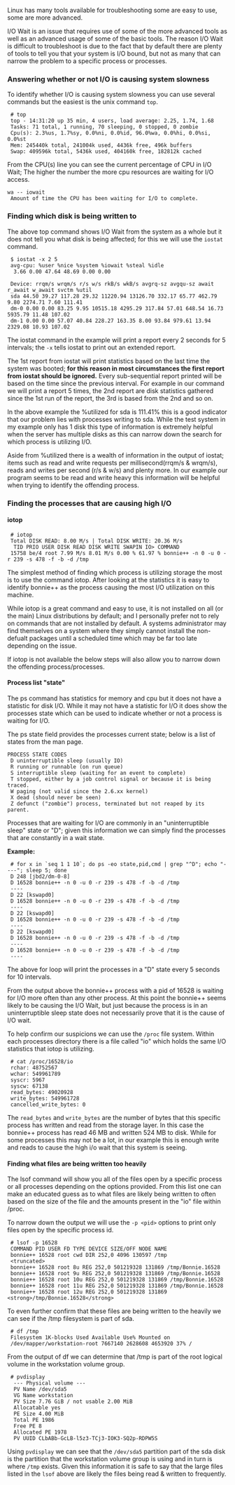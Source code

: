 
Linux has many tools available for troubleshooting some are easy to use, some are more advanced.

I/O Wait is an issue that requires use of some of the more advanced tools as well as an advanced usage of some of the basic tools. The reason I/O Wait is difficult to troubleshoot is due to the fact that by default there are plenty of tools to tell you that your system is I/O bound, but not as many that can narrow the problem to a specific process or processes.

### Answering whether or not I/O is causing system slowness

To identify whether I/O is causing system slowness you can use several commands but the easiest is the unix command `top`.
     
     # top
     top - 14:31:20 up 35 min, 4 users, load average: 2.25, 1.74, 1.68
     Tasks: 71 total, 1 running, 70 sleeping, 0 stopped, 0 zombie
     Cpu(s): 2.3%us, 1.7%sy, 0.0%ni, 0.0%id, 96.0%wa, 0.0%hi, 0.0%si, 0.0%st
     Mem: 245440k total, 241004k used, 4436k free, 496k buffers
     Swap: 409596k total, 5436k used, 404160k free, 182812k cached

From the CPU(s) line you can see the current percentage of CPU in I/O Wait; The higher the number the more cpu resources are waiting for I/O access.

    wa -- iowait
     Amount of time the CPU has been waiting for I/O to complete.

### Finding which disk is being written to

The above top command shows I/O Wait from the system as a whole but it does not tell you what disk is being affected; for this we will use the `iostat` command.
     
     $ iostat -x 2 5
     avg-cpu: %user %nice %system %iowait %steal %idle
      3.66 0.00 47.64 48.69 0.00 0.00
     
     Device: rrqm/s wrqm/s r/s w/s rkB/s wkB/s avgrq-sz avgqu-sz await r_await w_await svctm %util
     sda 44.50 39.27 117.28 29.32 11220.94 13126.70 332.17 65.77 462.79 9.80 2274.71 7.60 111.41
     dm-0 0.00 0.00 83.25 9.95 10515.18 4295.29 317.84 57.01 648.54 16.73 5935.79 11.48 107.02
     dm-1 0.00 0.00 57.07 40.84 228.27 163.35 8.00 93.84 979.61 13.94 2329.08 10.93 107.02

The iostat command in the example will print a report every 2 seconds for 5 intervals; the `-x` tells iostat to print out an extended report.

The 1st report from iostat will print statistics based on the last time the system was booted; **for this reason in most circumstances the first report from iostat should be ignored.** Every sub-sequential report printed will be based on the time since the previous interval. For example in our command we will print a report 5 times, the 2nd report are disk statistics gathered since the 1st run of the report, the 3rd is based from the 2nd and so on.

In the above example the %utilized for sda is 111.41% this is a good indicator that our problem lies with processes writing to sda. While the test system in my example only has 1 disk this type of information is extremely helpful when the server has multiple disks as this can narrow down the search for which process is utilizing I/O.

Aside from %utilized there is a wealth of information in the output of iostat; items such as read and write requests per millisecond(rrqm/s & wrqm/s), reads and writes per second (r/s & w/s) and plenty more. In our example our program seems to be read and write heavy this information will be helpful when trying to identify the offending process.

### Finding the processes that are causing high I/O

#### iotop
     
     # iotop
     Total DISK READ: 8.00 M/s | Total DISK WRITE: 20.36 M/s
      TID PRIO USER DISK READ DISK WRITE SWAPIN IO> COMMAND
     15758 be/4 root 7.99 M/s 8.01 M/s 0.00 % 61.97 % bonnie++ -n 0 -u 0 -r 239 -s 478 -f -b -d /tmp

The simplest method of finding which process is utilizing storage the most is to use the command iotop. After looking at the statistics it is easy to identify bonnie++ as the process causing the most I/O utilization on this machine.

While iotop is a great command and easy to use, it is not installed on all (or the main) Linux distributions by default; and I personally prefer not to rely on commands that are not installed by default. A systems administrator may find themselves on a system where they simply cannot install the non-defualt packages until a scheduled time which may be far too late depending on the issue.

If iotop is not available the below steps will also allow you to narrow down the offending process/processes.

#### Process list "state"

The ps command has statistics for memory and cpu but it does not have a statistic for disk I/O. While it may not have a statistic for I/O it does show the processes state which can be used to indicate whether or not a process is waiting for I/O.

The ps state field provides the processes current state; below is a list of states from the man page.

    PROCESS STATE CODES
     D uninterruptible sleep (usually IO)
     R running or runnable (on run queue)
     S interruptible sleep (waiting for an event to complete)
     T stopped, either by a job control signal or because it is being traced.
     W paging (not valid since the 2.6.xx kernel)
     X dead (should never be seen)
     Z defunct ("zombie") process, terminated but not reaped by its parent.

Processes that are waiting for I/O are commonly in an "uninterruptible sleep" state or "D"; given this information we can simply find the processes that are constantly in a wait state.

**Example:**
     
     # for x in `seq 1 1 10`; do ps -eo state,pid,cmd | grep "^D"; echo "----"; sleep 5; done
     D 248 [jbd2/dm-0-8]
     D 16528 bonnie++ -n 0 -u 0 -r 239 -s 478 -f -b -d /tmp
     ----
     D 22 [kswapd0]
     D 16528 bonnie++ -n 0 -u 0 -r 239 -s 478 -f -b -d /tmp
     ----
     D 22 [kswapd0]
     D 16528 bonnie++ -n 0 -u 0 -r 239 -s 478 -f -b -d /tmp
     ----
     D 22 [kswapd0]
     D 16528 bonnie++ -n 0 -u 0 -r 239 -s 478 -f -b -d /tmp
     ----
     D 16528 bonnie++ -n 0 -u 0 -r 239 -s 478 -f -b -d /tmp
     ----

The above for loop will print the processes in a "D" state every 5 seconds for 10 intervals.

From the output above the bonnie++ process with a pid of 16528 is waiting for I/O more often than any other process. At this point the bonnie++ seems likely to be causing the I/O Wait, but just because the process is in an uninterruptible sleep state does not necessarily prove that it is the cause of I/O wait.

To help confirm our suspicions we can use the `/proc` file system. Within each processes directory there is a file called "io" which holds the same I/O statistics that iotop is utilizing.
     
     # cat /proc/16528/io
     rchar: 48752567
     wchar: 549961789
     syscr: 5967
     syscw: 67138
     read_bytes: 49020928
     write_bytes: 549961728
     cancelled_write_bytes: 0

The `read_bytes` and `write_bytes` are the number of bytes that this specific process has written and read from the storage layer. In this case the bonnie++ process has read 46 MB and written 524 MB to disk. While for some processes this may not be a lot, in our example this is enough write and reads to cause the high i/o wait that this system is seeing.

#### Finding what files are being written too heavily

The lsof command will show you all of the files open by a specific process or all processes depending on the options provided. From this list one can make an educated guess as to what files are likely being written to often based on the size of the file and the amounts present in the "io" file within /proc.

To narrow down the output we will use the `-p <pid>` options to print only files open by the specific process id.
     
     # lsof -p 16528
     COMMAND PID USER FD TYPE DEVICE SIZE/OFF NODE NAME
     bonnie++ 16528 root cwd DIR 252,0 4096 130597 /tmp
     <truncated>
     bonnie++ 16528 root 8u REG 252,0 501219328 131869 /tmp/Bonnie.16528
     bonnie++ 16528 root 9u REG 252,0 501219328 131869 /tmp/Bonnie.16528
     bonnie++ 16528 root 10u REG 252,0 501219328 131869 /tmp/Bonnie.16528
     bonnie++ 16528 root 11u REG 252,0 501219328 131869 /tmp/Bonnie.16528
     bonnie++ 16528 root 12u REG 252,0 501219328 131869 <strong>/tmp/Bonnie.16528</strong>

To even further confirm that these files are being written to the heavily we can see if the /tmp filesystem is part of sda.
     
     # df /tmp
     Filesystem 1K-blocks Used Available Use% Mounted on
     /dev/mapper/workstation-root 7667140 2628608 4653920 37% /

From the output of df we can determine that /tmp is part of the root logical volume in the workstation volume group.
     
     # pvdisplay
      --- Physical volume ---
      PV Name /dev/sda5
      VG Name workstation
      PV Size 7.76 GiB / not usable 2.00 MiB
      Allocatable yes
      PE Size 4.00 MiB
      Total PE 1986
      Free PE 8
      Allocated PE 1978
      PV UUID CLbABb-GcLB-l5z3-TCj3-IOK3-SQ2p-RDPW5S

Using `pvdisplay` we can see that the `/dev/sda5` partition part of the sda disk is the partition that the workstation volume group is using and in turn is where `/tmp` exists. Given this information it is safe to say that the large files listed in the `lsof` above are likely the files being read & written to frequently.
